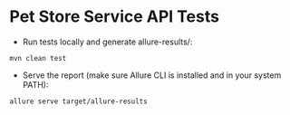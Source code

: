 # Pet Store Service API Tests

* Run tests locally and generate allure-results/:
```shell
mvn clean test
```

* Serve the report (make sure Allure CLI is installed and in your system PATH):
```shell
allure serve target/allure-results
```
